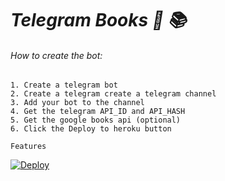 # _Telegram Books  🤖 📚_


###### How to create the bot:
```
1. Create a telegram bot
2. Create a telegram create a telegram channel
3. Add your bot to the channel 
4. Get the telegram API_ID and API_HASH
5. Get the google books api (optional)
6. Click the Deploy to heroku button

```

`Features`





[![Deploy](https://www.herokucdn.com/deploy/button.svg)](https://heroku.com/deploy?template=https://github.com/Mbonea-Mjema/LibGen)